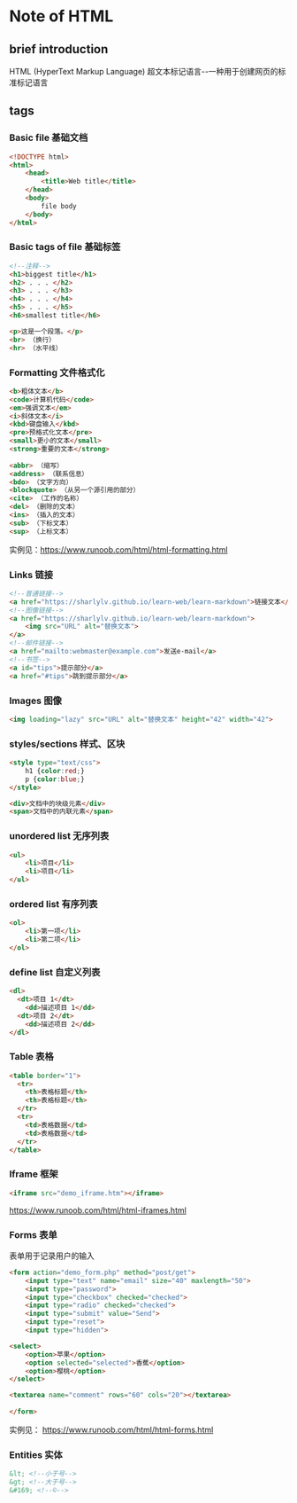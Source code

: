 # Note of HTML
## brief introduction
HTML (HyperText Markup Language) 超文本标记语言--一种用于创建网页的标准标记语言

## tags
### Basic file 基础文档
```html
<!DOCTYPE html>
<html>
    <head>
        <title>Web title</title>
    </head>
    <body>
        file body
    </body>
</html>
```
### Basic tags of file 基础标签
```html
<!--注释-->
<h1>biggest title</h1>
<h2> . . . </h2>
<h3> . . . </h3>
<h4> . . . </h4>
<h5> . . . </h5>
<h6>smallest title</h6>

<p>这是一个段落。</p>
<br> （换行）
<hr> （水平线）
```
### Formatting 文件格式化
```html
<b>粗体文本</b>
<code>计算机代码</code>
<em>强调文本</em>
<i>斜体文本</i>
<kbd>键盘输入</kbd> 
<pre>预格式化文本</pre>
<small>更小的文本</small>
<strong>重要的文本</strong>
 
<abbr> （缩写）
<address> （联系信息）
<bdo> （文字方向）
<blockquote> （从另一个源引用的部分）
<cite> （工作的名称）
<del> （删除的文本）
<ins> （插入的文本）
<sub> （下标文本）
<sup> （上标文本）
```
实例见：https://www.runoob.com/html/html-formatting.html

### Links 链接
```html
<!--普通链接-->
<a href="https://sharlylv.github.io/learn-web/learn-markdown">链接文本</a>
<!--图像链接-->
<a href="https://sharlylv.github.io/learn-web/learn-markdown">
    <img src="URL" alt="替换文本">
</a>
<!--邮件链接-->
<a href="mailto:webmaster@example.com">发送e-mail</a>
<!--书签-->
<a id="tips">提示部分</a>
<a href="#tips">跳到提示部分</a>
```
### Images 图像
```html
<img loading="lazy" src="URL" alt="替换文本" height="42" width="42">
```

### styles/sections 样式、区块
```html
<style type="text/css">
    h1 {color:red;}
    p {color:blue;}
</style>

<div>文档中的块级元素</div>
<span>文档中的内联元素</span>
```
### unordered list 无序列表
```html
<ul>
    <li>项目</li>
    <li>项目</li>
</ul>
```
### ordered list 有序列表
```html
<ol>
    <li>第一项</li>
    <li>第二项</li>
</ol>
```
### define list 自定义列表
```html
<dl>
  <dt>项目 1</dt>
    <dd>描述项目 1</dd>
  <dt>项目 2</dt>
    <dd>描述项目 2</dd>
</dl>
```
### Table 表格
```html
<table border="1">
  <tr>
    <th>表格标题</th>
    <th>表格标题</th>
  </tr>
  <tr>
    <td>表格数据</td>
    <td>表格数据</td>
  </tr>
</table>
```
### Iframe 框架
```html
<iframe src="demo_iframe.htm"></iframe>
```
https://www.runoob.com/html/html-iframes.html

### Forms 表单
表单用于记录用户的输入
```html
<form action="demo_form.php" method="post/get">
    <input type="text" name="email" size="40" maxlength="50">
    <input type="password">
    <input type="checkbox" checked="checked">
    <input type="radio" checked="checked">
    <input type="submit" value="Send">
    <input type="reset">
    <input type="hidden">

<select>
    <option>苹果</option>
    <option selected="selected">香蕉</option>
    <option>樱桃</option>
</select>

<textarea name="comment" rows="60" cols="20"></textarea>
 
</form>
```
实例见： https://www.runoob.com/html/html-forms.html
### Entities 实体
```html
&lt; <!--小于号-->
&gt; <!--大于号-->
&#169; <!--©-->
```
